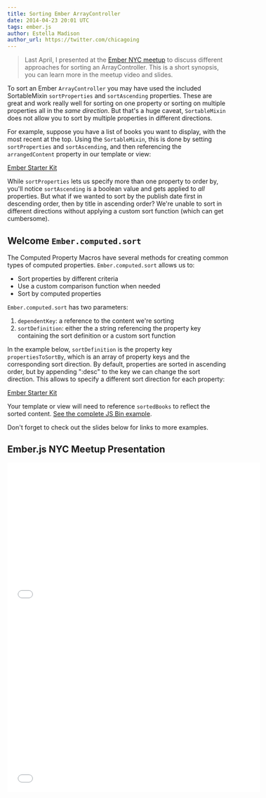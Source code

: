 ```yaml
---
title: Sorting Ember ArrayController
date: 2014-04-23 20:01 UTC
tags: ember.js
author: Estella Madison
author_url: https://twitter.com/chicagoing
---
```


> Last April, I presented at the [Ember NYC meetup](https://twitter.com/EmberNYC)
> to discuss different approaches for sorting an ArrayController. This is a
> short synopsis, you can learn more in the meetup video and slides.

To sort an Ember `ArrayController` you may have used the included
SortableMixin `sortProperties` and `sortAscending` properties. These
are great and work really well for sorting on one property or sorting on
multiple properties all in the *same direction*. But that's a huge caveat,
`SortableMixin` does not allow you to sort by multiple properties in different
directions.

For example, suppose you have a list of books you want to display, with the
most recent at the top. Using the `SortableMixin`, this is done by setting
`sortProperties` and `sortAscending`, and then referencing the `arrangedContent`
property in our template or view:

<a class="jsbin-embed" href="http://emberjs.jsbin.com/nibiq/latest/embed?js">Ember Starter Kit</a>

While `sortProperties` lets us specify more than one property to order by, you'll notice
`sortAscending` is a boolean value and gets applied to *all* properties.
But what if we wanted to sort by the publish date first in descending order,
then by title in ascending order? We're unable to sort in different directions without applying a custom
sort function (which can get cumbersome).

## Welcome `Ember.computed.sort`

The Computed Property Macros have several methods for creating common types
of computed properties. `Ember.computed.sort` allows us to:

* Sort properties by different criteria
* Use a custom comparison function when needed
* Sort by computed properties

`Ember.computed.sort`  has two parameters:

1. `dependentKey`: a reference to the content we're sorting
2. `sortDefinition`: either the a string referencing the property key containing the sort definition or a custom sort function

In the example below, `sortDefinition` is the property key `propertiesToSortBy`,
which is an array of property keys and the corresponding sort direction. By
default, properties are sorted in ascending order, but by appending ":desc" to the
key we can change the sort direction. This allows to specify a different
sort direction for each property:

<a class="jsbin-embed" href="http://emberjs.jsbin.com/fidiy/latest/embed?js">Ember Starter Kit</a>

Your template or view will need to reference `sortedBooks` to reflect the
sorted content. [See the complete JS Bin example](http://emberjs.jsbin.com/fidiy/6/edit?html,js,output).

Don't forget to check out the slides below for links to more examples.

## Ember.js NYC Meetup Presentation

<iframe width="576" height="331" src="//www.youtube.com/embed/dWIJ5Wk3LG4" frameborder="0" allowfullscreen></iframe>

<iframe src="//slides.com/estellagonzalezmadison/deck/embed" width="576" height="420" scrolling="no" frameborder="0" webkitallowfullscreen mozallowfullscreen allowfullscreen></iframe>

<script src="http://static.jsbin.com/js/embed.js"></script>